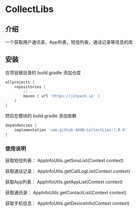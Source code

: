 # CollectLibs

## 介绍
一个获取用户通讯录，App列表，短信列表，通话记录等信息的库

## 安装

在项目根目录的 build.gradle 添加仓库

```groovy
allprojects {
    repositories {
        // ...
        maven { url 'https://jitpack.io' }
    }
}
```

然后在模块的 build.gradle 添加依赖

```groovy
dependencies {
    implementation 'com.github.404N:CollectLibs:1.0.0'
}
```

### 使用说明

获取短信列表：
AppInfoUtils.getSmsList(Context context)

获取通话记录：
AppInfoUtils.getCallLogList(Context context)

获取App列表：
AppInfoUtils.getAppList(Context context)

获取通讯录：
AppInfoUtils.getContactList(Context context)

获取手机信息：
AppInfoUtils.getDeviceInfo(Context context)